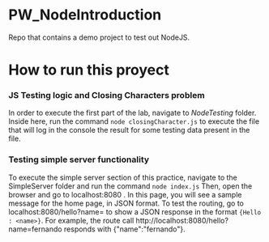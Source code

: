 # PW_NodeIntroduction
Repo that contains a demo project to test out NodeJS. 

# How to run this proyect 

### **JS Testing logic and Closing Characters problem**

In order to execute the first part of the lab, navigate to *NodeTesting* folder. 
Inside here, run the command `node closingCharacter.js` to execute the file that will log in the console the result for 
some testing data present in the file. 

### **Testing simple server functionality**
To execute the simple server section of this practice, navigate to the SimpleServer folder and run the command
`node index.js` 
Then, open the browser and go to localhost:8080 . In this page, you will see a sample message for the home page, in JSON format.
To test the routing, go to localhost:8080/hello?name=<name> to show a JSON response in the format `{Hello : <name>}`. For example, 
the route call http://localhost:8080/hello?name=fernando responds with {"name":"fernando"}. 



